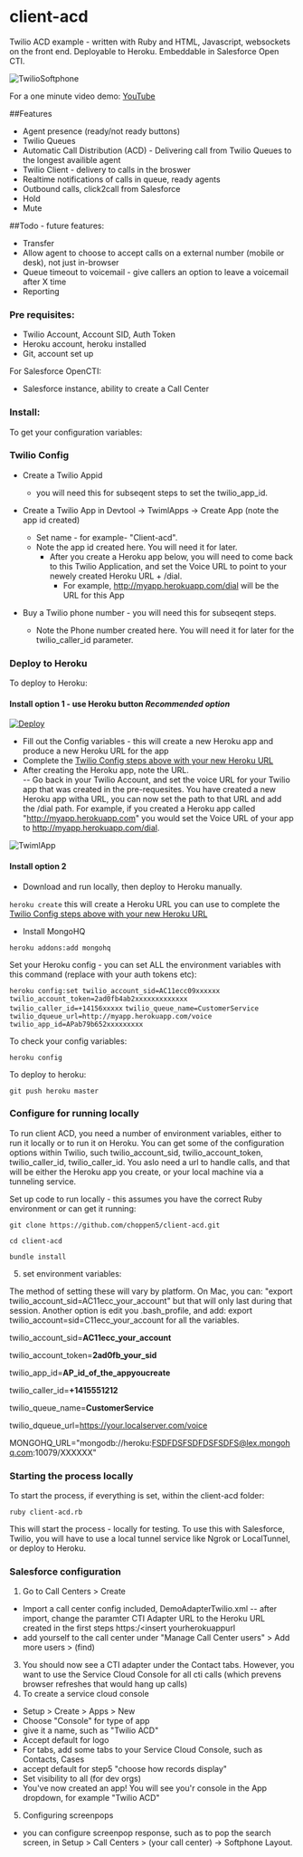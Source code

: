 client-acd
==========

Twilio ACD example - written with Ruby and HTML, Javascript,  websockets on the front end.  Deployable to Heroku. Embeddable in Salesforce Open CTI.

![TwilioSoftphone](http://uploadir.com/u/vepiqfxq)

For a one minute video demo: [YouTube](https://www.youtube.com/watch?v=kM5Ty0cO-AU)


##Features
- Agent presence (ready/not ready buttons)
- Twilio Queues
- Automatic Call Distribution (ACD) - Delivering call from Twilio Queues to the longest availible agent
- Twilio Client - delivery to calls in the broswer
- Realtime notifications of calls in queue, ready agents
- Outbound calls, click2call from Salesforce
- Hold
- Mute

##Todo - future features:
- Transfer
- Allow agent to choose to accept calls on a external number (mobile or desk), not just in-browser
- Queue timeout to voicemail - give callers an option to leave a voicemail after X time
- Reporting  

### Pre requisites:
- Twilio Account, Account SID, Auth Token
- Heroku account, heroku installed
- Git, account set up

For Salesforce OpenCTI:
- Salesforce instance, ability to create a Call Center 




### Install:

To get your configuration variables:

### Twilio Config
- Create a Twilio Appid 
  - you will need this for subseqent steps to set the twilio_app_id.
- Create a Twilio App in Devtool -> TwimlApps -> Create App (note the app id created)
  - Set name - for example-  "Client-acd".    
  - Note the app id created here. You will need it for later.  
    - After you create a Heroku app below, you will need to come back to this Twilio Application, and set the Voice URL to point to your newely created Heroku URL + /dial.
      - For example, http://myapp.herokuapp.com/dial will be the URL for this App

- Buy a Twilio phone number - you will need this for subseqent steps.
  - Note the Phone number created here. You will need it for later for the twilio_caller_id parameter.  



### Deploy to Heroku ####
To deploy to Heroku:

#### Install option 1 - use Heroku button *Recommended option* ####

[![Deploy](https://www.herokucdn.com/deploy/button.png)](https://heroku.com/deploy) 

-  Fill out the Config variables - this will create a new Heroku app and produce a new Heroku URL for the app
-  Complete the [Twilio Config steps above with your new Heroku URL](https://github.com/choppen5/client-acd#twilio-config)
-  After creating the Heroku app, note the URL.  
--  Go back in your Twilio Account, and set the voice URL for your Twilio app that was created in the pre-requesites. You have created a new Heroku app witha  URL, you can now set the path to that URL and add the /dial path. For example, if you created a Heroku app called  "http://myapp.herokuapp.com" you would set the Voice URL of your app to  http://myapp.herokuapp.com/dial.  

![TwimlApp](http://uploadir.com/u/scshlxls)



#### Install option 2 
- Download and run locally, then deploy to Heroku manually.

`heroku create` 
this will create a Heroku URL you can use to complete the [Twilio Config steps above with your new Heroku URL](https://github.com/choppen5/client-acd#twilio-config)

- Install MongoHQ

`heroku addons:add mongohq`

Set your Heroku config - you can set ALL the environment variables with this command 
(replace with your auth tokens etc):

`heroku config:set twilio_account_sid=AC11ecc09xxxxxx`   
`twilio_account_token=2ad0fb4ab2xxxxxxxxxxxxx` 
`twilio_caller_id=+14156xxxxx` 
`twilio_queue_name=CustomerService` 
`twilio_dqueue_url=http://myapp.herokuapp.com/voice`
`twilio_app_id=APab79b652xxxxxxxxx` 


To check your config variables:

`heroku config` 

To deploy to heroku:

`git push heroku master`


### Configure for running locally ####


To run client ACD, you need a number of environment variables, either to run it locally or to run it on Heroku. You can get some of the configuration options within Twilio, such twilio_account_sid, twilio_account_token, twilio_caller_id, twilio_caller_id. You aslo need a url to handle calls, and that will be either the Heroku app you create, or your local machine via a tunneling service.

Set up code to run locally - this assumes you have the correct Ruby environment or can get it running:

`git clone https://github.com/choppen5/client-acd.git`

`cd client-acd`

`bundle install` 

5. set environment variables:

The method of setting these will vary by platform.  On Mac, you can: "export twilio_account_sid=AC11ecc_your_account" but that will only last during that session. Another option is edit you .bash_profile, and add:  export twilio_account=sid=C11ecc_your_account for all the variables.


twilio_account_sid=**AC11ecc_your_account**

twilio_account_token=**2ad0fb_your_sid**

twilio_app_id=**AP_id_of_the_appyoucreate**

twilio_caller_id=**+1415551212** 

twilio_queue_name=**CustomerService**

twilio_dqueue_url=https://your.localserver.com/voice 

MONGOHQ_URL="mongodb://heroku:FSDFDSFSDFDSFSDFS@lex.mongohq.com:10079/XXXXXX"


### Starting the process locally

To start the process, if everything is set, within the client-acd folder:

`ruby client-acd.rb` 

This will start the process - locally for testing. To use this with Salesforce, Twilio, you will have to use a local tunnel service like Ngrok or LocalTunnel, or deploy to Heroku.



### Salesforce configuration ###
1. Go to Call Centers >  Create
  - Import a call center config included, DemoAdapterTwilio.xml
  -- after import, change the paramter CTI Adapter URL to the Heroku URL created in the first steps https:/<insert yourherokuappurl
  - add yourself to the call center under "Manage Call Center users" > Add more users > (find)
3. You should now see a CTI adapter under the Contact tabs.  However, you want to use the Service Cloud Console for all cti calls (which prevens browser refreshes that would hang up calls)
4. To create a service cloud console
  - Setup > Create > Apps > New
  - Choose "Console" for type of app
  - give it a name, such as "Twilio ACD"
  - Accept default for logo 
  - For tabs, add some tabs to your Service Cloud Console, such as Contacts, Cases
  - accept default for step5 "choose how records display"
  - Set visibility to all (for dev orgs)
  - You've now created an app!  You will see you'r console in the App dropdown, for example "Twilio ACD"

5.  Configuring screenpops
  - you can configure screenpop response, such as to pop the search screen, in Setup > Call Centers >  (your call center) -> Softphone Layout.  






